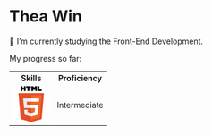 # Thea Win

<p> 🌱 I’m currently studying the Front-End Development. </p>
<p> My progress so far:</p>
<div>
  <table>
    <th>Skills</th>
  <th>Proficiency</th>
  <tr>
    <td><img src="./img/65687_html_logo_html5_5_five_icon.png"> </td>
    <td>Intermediate </td>
  </tr>
  </table>
</div>
<!--
**TheaWin/TheaWin** is a ✨ _special_ ✨ repository because its `README.md` (this file) appears on your GitHub profile.

Here are some ideas to get you started:

- 🔭 I’m currently working on ...
- 🌱 I’m currently learning ...
- 👯 I’m looking to collaborate on ...
- 🤔 I’m looking for help with ...
- 💬 Ask me about ...
- 📫 How to reach me: ...
- 😄 Pronouns: ...
- ⚡ Fun fact: ...
-->
